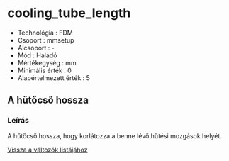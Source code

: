 # cooling\_tube\_length

* Technológia : FDM
* Csoport : mmsetup
* Alcsoport : -
* Mód : Haladó
* Mértékegység : mm
* Minimális érték :  0
* Alapértelmezett érték : 5

## A hűtőcső hossza

### Leírás

A hűtőcső hossza, hogy korlátozza a benne lévő hűtési mozgások helyét.

[Vissza a változók listájához](/)

